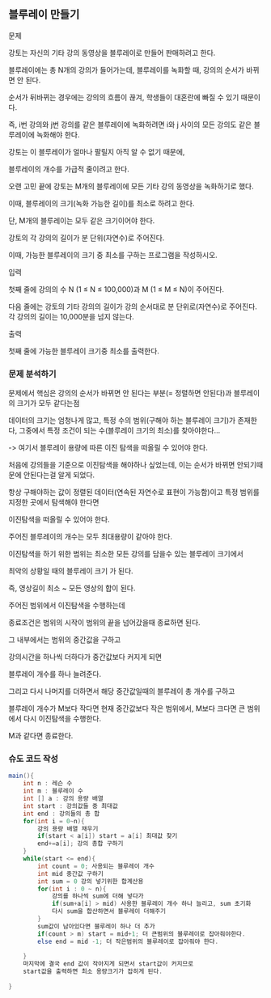 ## 블루레이 만들기

문제

강토는 자신의 기타 강의 동영상을 블루레이로 만들어 판매하려고 한다. 

블루레이에는 총 N개의 강의가 들어가는데, 블루레이를 녹화할 때, 강의의 순서가 바뀌면 안 된다. 

순서가 뒤바뀌는 경우에는 강의의 흐름이 끊겨, 학생들이 대혼란에 빠질 수 있기 때문이다. 

즉, i번 강의와 j번 강의를 같은 블루레이에 녹화하려면 i와 j 사이의 모든 강의도 같은 블루레이에 녹화해야 한다.

강토는 이 블루레이가 얼마나 팔릴지 아직 알 수 없기 때문에, 

블루레이의 개수를 가급적 줄이려고 한다. 

오랜 고민 끝에 강토는 M개의 블루레이에 모든 기타 강의 동영상을 녹화하기로 했다. 

이때, 블루레이의 크기(녹화 가능한 길이)를 최소로 하려고 한다. 

단, M개의 블루레이는 모두 같은 크기이어야 한다.

강토의 각 강의의 길이가 분 단위(자연수)로 주어진다. 

이때, 가능한 블루레이의 크기 중 최소를 구하는 프로그램을 작성하시오.

입력

첫째 줄에 강의의 수 N (1 ≤ N ≤ 100,000)과 M (1 ≤ M ≤ N)이 주어진다. 

다음 줄에는 강토의 기타 강의의 길이가 강의 순서대로 분 단위로(자연수)로 주어진다. 각 강의의 길이는 10,000분을 넘지 않는다.

출력

첫째 줄에 가능한 블루레이 크기중 최소를 출력한다.

### 문제 분석하기

문제에서 핵심은 강의의 순서가 바뀌면 안 된다는 부분(= 정렬하면 안된다)과 블루레이의 크기가 모두 같다는점

데이터의 크기는 엄청나게 많고, 특정 수의 범위(구해야 하는 블루레이 크기)가 존재한다, 그중에서 특정 조건이 되는 수(블루레이 크기의 최소)를 찾아야한다... 

-> 여기서 블루레이 용량에 따른 이진 탐색을 떠올릴 수 있어야 한다.

처음에 강의들을 기준으로 이진탐색을 해야하나 싶었는데, 이는 순서가 바뀌면 안되기때문에 안된다는걸 알게 되었다.

항상 구해야하는 값이 정렬된 데이터(연속된 자연수로 표현이 가능함)이고 특정 범위를 지정한 곳에서 탐색해야 한다면

이진탐색을 떠올릴 수 있어야 한다.

주어진 블루레이의 개수는 모두 최대용량이 같아야 한다.

이진탐색을 하기 위한 범위는 최소한 모든 강의를 담을수 있는 블루레이 크기에서

최악의 상황일 때의 블루레이 크기 가 된다.

즉, 영상길이 최소 ~ 모든 영상의 합이 된다.

주어진 범위에서 이진탐색을 수행하는데

종료조건은 범위의 시작이 범위의 끝을 넘어갔을때 종료하면 된다.

그 내부에서는 범위의 중간값을 구하고

강의시간을 하나씩 더하다가 중간값보다 커지게 되면

블루레이 개수를 하나 늘려준다.

그리고 다시 나머지를 더하면서 해당 중간값일때의 블루레이 총 개수를 구하고

블루레이 개수가 M보다 작다면 현재 중간값보다 작은 범위에서, M보다 크다면 큰 범위에서 다시 이진탐색을 수행한다.

M과 같다면 종료한다.

### 슈도 코드 작성

```java
main(){
    int n : 레슨 수
    int m : 블루레이 수
    int [] a : 강의 용량 배열
    int start : 강의값들 중 최대값
    int end : 강의들의 총 합
    for(int i = 0~n){
        강의 용량 배열 채우기
        if(start < a[i]) start = a[i] 최대값 찾기
        end+=a[i]; 강의 총합 구하기
    }
    while(start <= end){
        int count = 0; 사용되는 블루레이 개수
        int mid 중간값 구하기
        int sum = 0 강의 넣기위한 합계산용
        for(int i : 0 ~ n){
            강의를 하나씩 sum에 더해 넣다가 
            if(sum+a[i] > mid) 사용한 블루레이 개수 하나 늘리고, sum 초기화
            다시 sum을 합산하면서 블루레이 더해주기
        }
        sum값이 남아있다면 블루레이 하나 더 추가
        if(count > m) start = mid+1; 더 큰범위의 블루레이로 잡아줘야한다.
        else end = mid -1; 더 작은범위의 블루레이로 잡아줘야 한다.
        
    }
    마지막에 결국 end 값이 작아지게 되면서 start값이 커지므로
    start값을 출력하면 최소 용량크기가 잡히게 된다. 
    
}
```







